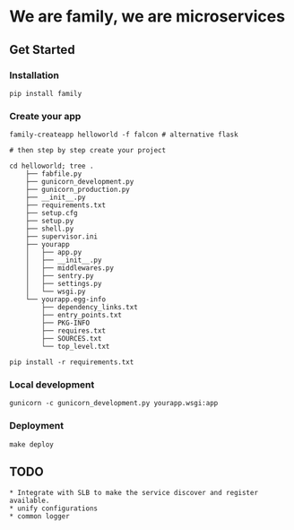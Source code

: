 # We are family, we are microservices

## Get Started

### Installation

    pip install family

### Create your app

    family-createapp helloworld -f falcon # alternative flask

    # then step by step create your project

    cd helloworld; tree .
        ├── fabfile.py
        ├── gunicorn_development.py
        ├── gunicorn_production.py
        ├── __init__.py
        ├── requirements.txt
        ├── setup.cfg
        ├── setup.py
        ├── shell.py
        ├── supervisor.ini
        ├── yourapp
        │   ├── app.py
        │   ├── __init__.py
        │   ├── middlewares.py
        │   ├── sentry.py
        │   ├── settings.py
        │   └── wsgi.py
        └── yourapp.egg-info
            ├── dependency_links.txt
            ├── entry_points.txt
            ├── PKG-INFO
            ├── requires.txt
            ├── SOURCES.txt
            └── top_level.txt

    pip install -r requirements.txt

### Local development

    gunicorn -c gunicorn_development.py yourapp.wsgi:app
    

### Deployment

    make deploy


## TODO

    * Integrate with SLB to make the service discover and register available.
    * unify configurations
    * common logger

